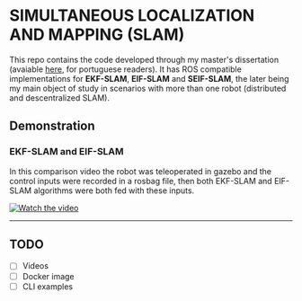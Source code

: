 
# SIMULTANEOUS LOCALIZATION AND MAPPING (SLAM)

This repo contains the code developed through my master's dissertation (avaiable [here](https://github.com/wvmcastro/dissertacao-mestrado/blob/main/tese.pdf), for portuguese readers). It has ROS compatible implementations for **EKF-SLAM**, **EIF-SLAM** and **SEIF-SLAM**, the later being my main object of study in scenarios with more than one robot (distributed and descentralized SLAM).

## Demonstration

### EKF-SLAM and EIF-SLAM
In this comparison video the robot was teleoperated in gazebo and the control inputs were recorded in a rosbag file, then both EKF-SLAM and EIF-SLAM algorithms were both fed with these inputs.

[![Watch the video](https://user-images.githubusercontent.com/12619298/232341967-4dd16944-a9e9-4d41-ac31-15cfefebd8fe.png)](https://www.youtube.com/watch?v=X6Tk1kcKhoI)


---
## TODO
 - [ ] Videos
 - [ ] Docker image 
 - [ ] CLI examples
